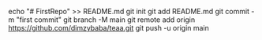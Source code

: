 echo "# FirstRepo" >> README.md
git init
git add README.md
git commit -m "first commit"
git branch -M main
git remote add origin https://github.com/dimzybaba/teaa.git
git push -u origin main
